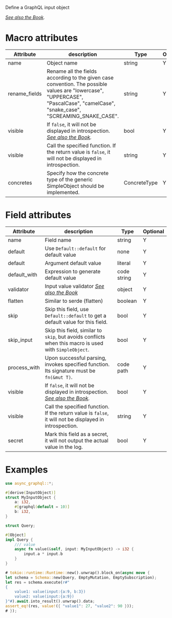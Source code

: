 Define a GraphQL input object

*[See also the Book](https://async-graphql.github.io/async-graphql/en/define_input_object.html).*

# Macro attributes

| Attribute     | description                                                                                                                                                                      | Type         | Optional |
|---------------|----------------------------------------------------------------------------------------------------------------------------------------------------------------------------------|--------------|----------|
| name          | Object name                                                                                                                                                                      | string       | Y        |
| rename_fields | Rename all the fields according to the given case convention. The possible values are "lowercase", "UPPERCASE", "PascalCase", "camelCase", "snake_case", "SCREAMING_SNAKE_CASE". | string       | Y        |
| visible       | If `false`, it will not be displayed in introspection. *[See also the Book](https://async-graphql.github.io/async-graphql/en/visibility.html).*                                  | bool         | Y        |
| visible       | Call the specified function. If the return value is `false`, it will not be displayed in introspection.                                                                          | string       | Y        |
| concretes     | Specify how the concrete type of the generic SimpleObject should be implemented.                                                                                                 | ConcreteType | Y        |

# Field attributes

| Attribute    | description                                                                                                                                     | Type        | Optional |
|--------------|-------------------------------------------------------------------------------------------------------------------------------------------------|-------------|----------|
| name         | Field name                                                                                                                                      | string      | Y        |
| default      | Use `Default::default` for default value                                                                                                        | none        | Y        |
| default      | Argument default value                                                                                                                          | literal     | Y        |
| default_with | Expression to generate default value                                                                                                            | code string | Y        |
| validator    | Input value validator *[See also the Book](https://async-graphql.github.io/async-graphql/en/input_value_validators.html)*                       | object      | Y        |
| flatten      | Similar to serde (flatten)                                                                                                                      | boolean     | Y        |
| skip         | Skip this field, use `Default::default` to get a default value for this field.                                                                  | bool        | Y        |
| skip_input   | Skip this field, similar to `skip`, but avoids conflicts when this macro is used with `SimpleObject`.                                           | bool        | Y        |
| process_with | Upon successful parsing, invokes specified function. Its signature must be `fn(&mut T)`.                                                        | code path   | Y        |
| visible      | If `false`, it will not be displayed in introspection. *[See also the Book](https://async-graphql.github.io/async-graphql/en/visibility.html).* | bool        | Y        |
| visible      | Call the specified function. If the return value is `false`, it will not be displayed in introspection.                                         | string      | Y        |
| secret       | Mark this field as a secret, it will not output the actual value in the log.                                                                    | bool        | Y        |

# Examples

```rust
use async_graphql::*;

#[derive(InputObject)]
struct MyInputObject {
    a: i32,
    #[graphql(default = 10)]
    b: i32,
}

struct Query;

#[Object]
impl Query {
    /// value
    async fn value(&self, input: MyInputObject) -> i32 {
        input.a * input.b
    }
}

# tokio::runtime::Runtime::new().unwrap().block_on(async move {
let schema = Schema::new(Query, EmptyMutation, EmptySubscription);
let res = schema.execute(r#"
{
    value1: value(input:{a:9, b:3})
    value2: value(input:{a:9})
}"#).await.into_result().unwrap().data;
assert_eq!(res, value!({ "value1": 27, "value2": 90 }));
# });
```
